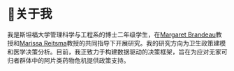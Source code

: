 # 👋关于我

我是斯坦福大学管理科学与工程系的博士二年级学生，在[Margaret Brandeau](https://profiles.stanford.edu/margaret-brandeau)教授和[Marissa Reitsma](https://healthpolicy.fsi.stanford.edu/people/marissa-reitsma)教授的共同指导下开展研究。我的研究方向为卫生政策建模和医学决策分析。目前，我正致力于构建数据驱动的决策框架，旨在为应对无家可归者群体中的阿片类药物危机提供政策支持。